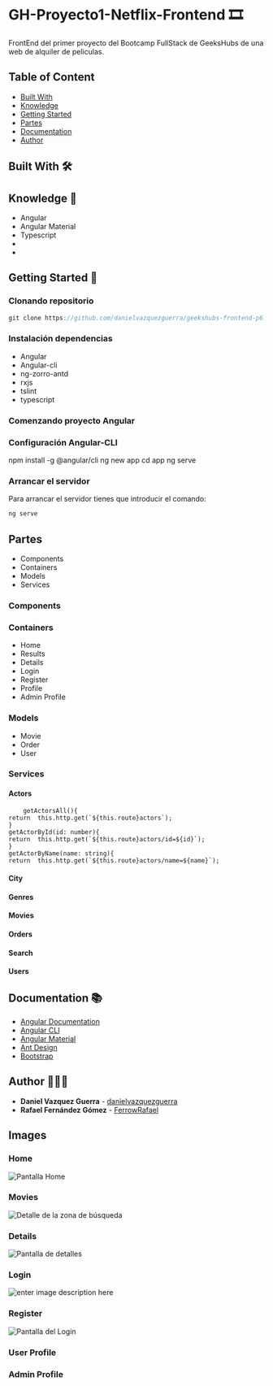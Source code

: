 # GH-Proyecto1-Netflix-Frontend 🎞

FrontEnd del primer proyecto del Bootcamp FullStack de GeeksHubs de una web de alquiler de peliculas.

## Table of Content

- [Built With](##-Built-With)
- [Knowledge](##-Knowledge)
- [Getting Started](##-Getting-Started)
- [Partes](##-Partes)
- [Documentation](##-Documentation)
- [Author](##-Author)

## Built With 🛠️


## Knowledge 🧠 

* Angular
* Angular Material
* Typescript
* 
* 


## Getting Started 🚀 


### Clonando repositorio

```js
git clone https://github.com/danielvazquezguerra/geekshubs-frontend-p6.git
```


### Instalación dependencias

- Angular
- Angular-cli
- ng-zorro-antd
- rxjs
- tslint
- typescript


### Comenzando proyecto Angular


### Configuración Angular-CLI

npm install -g @angular/cli
ng new app
cd app
ng serve


### Arrancar el servidor

Para arrancar el servidor tienes que introducir el comando:

```js
ng serve
```


## Partes 

- Components
- Containers
- Models
- Services

### Components

### Containers

- Home
- Results
- Details
- Login
- Register
- Profile
- Admin Profile


### Models

- Movie
- Order
- User


### Services

#### Actors

        getActorsAll(){
    return  this.http.get(`${this.route}actors`);
    }
    getActorById(id: number){
    return  this.http.get(`${this.route}actors/id=${id}`);
    }
    getActorByName(name: string){
    return  this.http.get(`${this.route}actors/name=${name}`);
#### City

#### Genres

#### Movies
#### Orders
#### Search
#### Users


## Documentation 📚 

- [Angular Documentation](https://angular.io/docs)
- [Angular CLI](https://cli.angular.io/)
- [Angular Material](https://material.angular.io/)
- [Ant Design](https://ng.ant.design/docs/introduce/en)
- [Bootstrap](https://ng-bootstrap.github.io/#/getting-started)


## Author 👨🏼‍💻 

* **Daniel Vazquez Guerra** - [danielvazquezguerra](https://github.com/danielvazquezguerra)
* **Rafael Fernández Gómez** - [FerrowRafael](https://github.com/FerrowRafael)


## Images

### Home
![Pantalla Home](https://github.com/danielvazquezguerra/geekshubs-frontend-p6/blob/master/movit-home2.jpg?raw=true)



### Movies
![Detalle de la zona de búsqueda](https://github.com/danielvazquezguerra/geekshubs-frontend-p6/blob/master/movit-home.jpg?raw=true)

### Details
![Pantalla de detalles](https://github.com/danielvazquezguerra/geekshubs-frontend-p6/blob/master/movit-detalles.jpg?raw=true)

### Login
![enter image description here](https://github.com/danielvazquezguerra/geekshubs-frontend-p6/blob/master/movit-registro.jpg?raw=true)
### Register
![Pantalla del Login](https://github.com/danielvazquezguerra/geekshubs-frontend-p6/blob/master/movit-login.jpg?raw=true)

### User Profile

### Admin Profile




